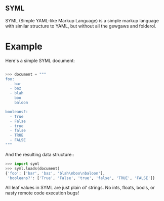 SYML
----

SYML (Simple YAML-like Markup Language) is a simple markup language with
similar structure to YAML, but without all the gewgaws and folderol.


Example
=======

Here's a simple SYML document:

``` python

>>> document = """
foo:
  - bar
  - baz
  - blah
    boo
    baloon

booleans?:
  - True
  - False
  - true
  - false
  - TRUE
  - FALSE
"""
```

And the resulting data structure::

``` python
>>> import syml
>>> syml.loads(document)
{'foo': ['bar', 'baz', 'blah\nboo\nbaloon'],
 'booleans?': ['True', 'False', 'true', 'false', 'TRUE', 'FALSE']}
```


All leaf values in SYML are just plain ol' strings. No ints, floats, bools, or
nasty remote code execution bugs!
